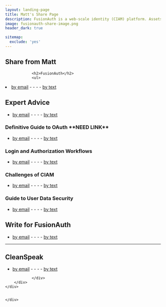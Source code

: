 ```yaml
---
layout: landing-page
title: Matt's Share Page
description: FusionAuth is a web-scale identity (CIAM) platform. Assets from our site.
image: fusionauth-share-image.png
header_dark: true

sitemap:
  exclude: 'yes'
---
```

<main>
  <section class="pb-6 pt-5">
    <div class="container">
        <div class="row">
            <div class="col">
                <div class="block-heading">
                <h2 class="pt-4 pb-3 display-4">Share from Matt</h2>
                </div>
                <div>

                <h2>FusionAuth</h2>
                <ul>
<li><a class="btn btn-primary text-lowercase" href="mailto:?subject=About%20FusionAuth&body=FusionAuth%20-%20Free%20for%20Unlimited%20Users%20-%20https%3A%2F%2Ffusionauth.io">by email</a> - - - - <a class="btn btn-primary text-lowercase" href="sms:?body=From%20Matt%20Boisseau%20-%20FusionAuth%20-%20Free%20for%20Unlimited%20Users%20-%20https%3A%2F%2Ffusionauth.io">by text</a></li>
</ul>

<h2>Expert Advice</h2>
<ul>
<li><a class="btn btn-primary text-lowercase" href="mailto:?subject=FusionAuth:%20Expert%20Advice&body=FusionAuth:%20Expert%20Advice-%20https://fusionauth.io/learn/expert-advice/">by email</a> - - - - <a class="btn btn-primary text-lowercase" href="sms:?body=From%20Matt%20Boisseau%20-%20FusionAuth:%20Expert%20Advice-%20https://fusionauth.io/learn/expert-advice/">by text</a></li>
</ul>

<div class="ml-4 pl-4 border-left">

<h3>Definitive Guide to OAuth **NEED LINK**</h3>
<ul>
<li><a class="btn btn-primary text-lowercase" href="mailto:?subject=FusionAuth:%20Definitive%20Guide%20to%20OAuth&body=Definitive%20Guide%20to%20OAuth%20-%20https://fusionauth.io/NEEDLINK">by email</a> - - - - <a class="btn btn-primary text-lowercase" href="sms:?body=From%20Matt%20Boisseau%20-%20Definitive%20Guide%20to%20OAuth-%20https://fusionauth.io/NEEDLINK">by text</a></li>
</ul>


<h3>Login and Authorization Workflows</h3>
<ul>
<li><a class="btn btn-primary text-lowercase" href="mailto:?subject=FusionAuth:%20Login%20and%20Authentication%20Workflows&body=Login%20and%20Authentication%20Workflows-%20https://fusionauth.io/learn/expert-advice/authentication/login-authentication-workflows">by email</a> - - - - <a class="btn btn-primary text-lowercase" href="sms:?body=From%20Matt%20Boisseau%20-%20Login%20and%20Authentication%20Workflows-%20https://fusionauth.io/learn/expert-advice/authentication/login-authentication-workflows">by text</a></li>
</ul>

<h3>Challenges of CIAM</h3>
<ul>
<li><a class="btn btn-primary text-lowercase" href="mailto:?subject=FusionAuth:%20Challenges%20of%20CIAM&body=Challenges%20of%20CIAM-%20https://fusionauth.io/learn/expert-advice/ciam/challenges-of-ciam">by email</a> - - - - <a class="btn btn-primary text-lowercase" href="sms:?body=From%20Matt%20Boisseau%20-%20Challenges%20of%20CIAM-%20https://fusionauth.io/learn/expert-advice/ciam/challenges-of-ciam">by text</a></li>
</ul>

<h3>Guide to User Data Security</h3>
<ul>
<li><a class="btn btn-primary text-lowercase" href="mailto:?subject=FusionAuth:%20Guide%20to%20User%20Data%20Security&body=Guide%20to%20User%20Data%20Security-%20https://fusionauth.io/learn/expert-advice/security/guide-to-user-data-security">by email</a> - - - - <a class="btn btn-primary text-lowercase" href="sms:?body=From%20Matt%20Boisseau%20-%20Guide%20to%20User%20Data%20Security-%20https://fusionauth.io/learn/expert-advice/security/guide-to-user-data-security">by text</a></li>
</ul>
</div>

<h2>Write for FusionAuth</h2>
<ul>
<li><a class="btn btn-primary text-lowercase" href="mailto:?subject=Write%20for%20FusionAuth&body=Write%20for%20FusionAuth-%20https://fusionauth.io/write-for-fusionauth">by email</a> - - - - <a class="btn btn-primary text-lowercase" href="sms:?body=From%20Matt%20Boisseau%20-%20Write%20for%20FusionAuth-%20https://fusionauth.io/write-for-fusionauth">by text</a></li>
</ul>
<hr />
                <h2 class="mt-5">CleanSpeak</h2>
                <ul>
<li><a class="btn btn-info text-lowercase" href="mailto:?subject=About%20CleanSpeak&body=CleanSpeak%20-%20Premier%20Profanity%20Filtering%20-%20https://cleanspeak.com">by email</a> - - - - <a class="btn btn-info text-lowercase" href="sms:?body=From%20Matt%20Boisseau%20-%20CleanSpeak%20-%20Premier%20Profanity%20Filtering%20and%20Moderation%20-%20https://cleanspeak.com">by text</a></li>
</ul>

                </div>
        </div>
    </div>


    </div>
  </section>

</main>

